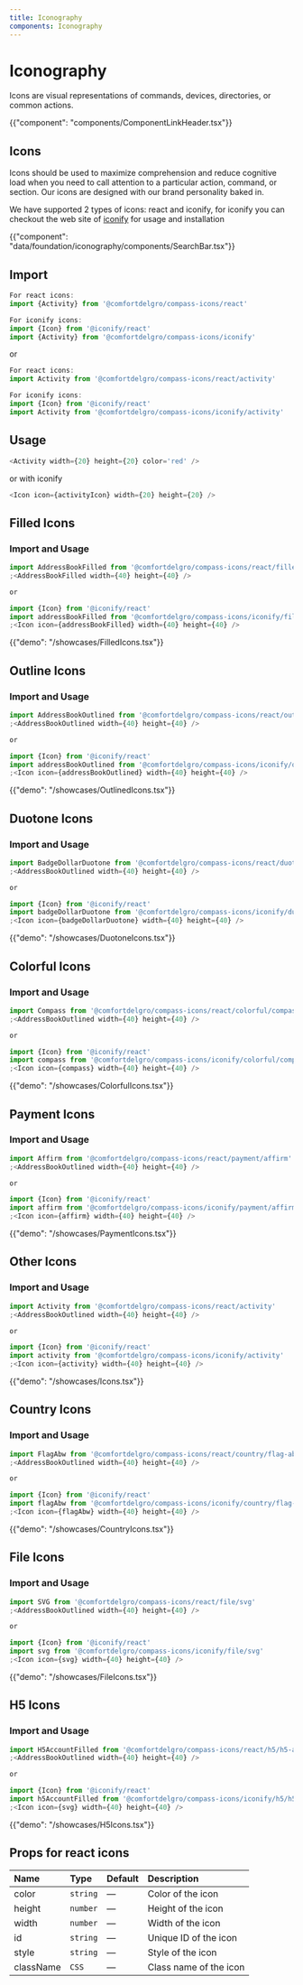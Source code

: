 ```yaml
---
title: Iconography
components: Iconography
---
```


# Iconography

<p class="description">Icons are visual representations of commands, devices, directories, or common actions.</p>

{{"component": "components/ComponentLinkHeader.tsx"}}

## Icons

Icons should be used to maximize comprehension and reduce cognitive load when you need to call attention to a particular action, command, or section. Our icons are designed with our brand personality baked in.

We have supported 2 types of icons: react and iconify, for iconify you can checkout the web site of [iconify](https://iconify.design/docs/icon-components/react/) for usage and installation

{{"component": "data/foundation/iconography/components/SearchBar.tsx"}}

## Import

```js
For react icons:
import {Activity} from '@comfortdelgro/compass-icons/react'

For iconify icons:
import {Icon} from '@iconify/react'
import {Activity} from '@comfortdelgro/compass-icons/iconify'
```

or

```js
For react icons:
import Activity from '@comfortdelgro/compass-icons/react/activity'

For iconify icons:
import {Icon} from '@iconify/react'
import Activity from '@comfortdelgro/compass-icons/iconify/activity'
```

## Usage

```js
<Activity width={20} height={20} color='red' />
```

or with iconify

```js
<Icon icon={activityIcon} width={20} height={20} />
```

## Filled Icons

### Import and Usage

```js
import AddressBookFilled from '@comfortdelgro/compass-icons/react/filled/address-book-filled'
;<AddressBookFilled width={40} height={40} />

or

import {Icon} from '@iconify/react'
import addressBookFilled from '@comfortdelgro/compass-icons/iconify/filled/address-book-filled'
;<Icon icon={addressBookFilled} width={40} height={40} />
```

{{"demo": "/showcases/FilledIcons.tsx"}}

## Outline Icons

### Import and Usage

```js
import AddressBookOutlined from '@comfortdelgro/compass-icons/react/outlined/address-book-outlined'
;<AddressBookOutlined width={40} height={40} />

or

import {Icon} from '@iconify/react'
import addressBookOutlined from '@comfortdelgro/compass-icons/iconify/outlined/address-book-outlined'
;<Icon icon={addressBookOutlined} width={40} height={40} />
```

{{"demo": "/showcases/OutlinedIcons.tsx"}}

## Duotone Icons

### Import and Usage

```js
import BadgeDollarDuotone from '@comfortdelgro/compass-icons/react/duotone/badge-dollar-duotone'
;<AddressBookOutlined width={40} height={40} />

or

import {Icon} from '@iconify/react'
import badgeDollarDuotone from '@comfortdelgro/compass-icons/iconify/duotone/badge-dollar-duotone'
;<Icon icon={badgeDollarDuotone} width={40} height={40} />
```

{{"demo": "/showcases/DuotoneIcons.tsx"}}

## Colorful Icons

### Import and Usage

```js
import Compass from '@comfortdelgro/compass-icons/react/colorful/compass'
;<AddressBookOutlined width={40} height={40} />

or

import {Icon} from '@iconify/react'
import compass from '@comfortdelgro/compass-icons/iconify/colorful/compass'
;<Icon icon={compass} width={40} height={40} />
```

{{"demo": "/showcases/ColorfulIcons.tsx"}}

## Payment Icons

### Import and Usage

```js
import Affirm from '@comfortdelgro/compass-icons/react/payment/affirm'
;<AddressBookOutlined width={40} height={40} />

or

import {Icon} from '@iconify/react'
import affirm from '@comfortdelgro/compass-icons/iconify/payment/affirm'
;<Icon icon={affirm} width={40} height={40} />
```

{{"demo": "/showcases/PaymentIcons.tsx"}}

## Other Icons

### Import and Usage

```js
import Activity from '@comfortdelgro/compass-icons/react/activity'
;<AddressBookOutlined width={40} height={40} />

or

import {Icon} from '@iconify/react'
import activity from '@comfortdelgro/compass-icons/iconify/activity'
;<Icon icon={activity} width={40} height={40} />
```

{{"demo": "/showcases/Icons.tsx"}}

## Country Icons

### Import and Usage

```js
import FlagAbw from '@comfortdelgro/compass-icons/react/country/flag-abw'
;<AddressBookOutlined width={40} height={40} />

or

import {Icon} from '@iconify/react'
import flagAbw from '@comfortdelgro/compass-icons/iconify/country/flag-abw'
;<Icon icon={flagAbw} width={40} height={40} />
```

{{"demo": "/showcases/CountryIcons.tsx"}}

## File Icons

### Import and Usage

```js
import SVG from '@comfortdelgro/compass-icons/react/file/svg'
;<AddressBookOutlined width={40} height={40} />

or

import {Icon} from '@iconify/react'
import svg from '@comfortdelgro/compass-icons/iconify/file/svg'
;<Icon icon={svg} width={40} height={40} />
```

{{"demo": "/showcases/FileIcons.tsx"}}

## H5 Icons

### Import and Usage

```js
import H5AccountFilled from '@comfortdelgro/compass-icons/react/h5/h5-account-filled'
;<AddressBookOutlined width={40} height={40} />

or

import {Icon} from '@iconify/react'
import h5AccountFilled from '@comfortdelgro/compass-icons/iconify/h5/h5-account-filled'
;<Icon icon={svg} width={40} height={40} />
```

{{"demo": "/showcases/H5Icons.tsx"}}

## Props for react icons

| Name      | Type     | Default | Description            |
| :-------- | :------- | :------ | :--------------------- |
| color     | `string` | —       | Color of the icon      |
| height    | `number` | —       | Height of the icon     |
| width     | `number` | —       | Width of the icon      |
| id        | `string` | —       | Unique ID of the icon  |
| style     | `string` | —       | Style of the icon      |
| className | `CSS`    | —       | Class name of the icon |
